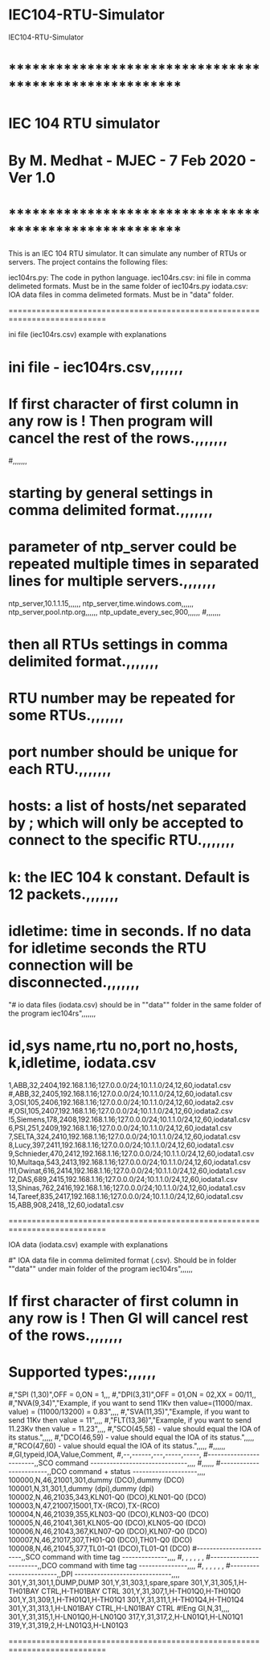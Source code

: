 # IEC104-RTU-Simulator
IEC104-RTU-Simulator
# ******************************************************
#  	         IEC 104 RTU simulator
#  	By M. Medhat - MJEC - 7 Feb 2020 - Ver 1.0
# ******************************************************
This is an IEC 104 RTU simulator. It can simulate any number of RTUs or servers.
The project contains the following files:

iec104rs.py: The code in python language.
iec104rs.csv: ini file in comma delimeted formats. Must be in the same folder of iec104rs.py
iodata.csv: IOA data files in comma delimeted formats. Must be in "data" folder.

===========================================================================

ini file (iec104rs.csv) example with explanations

# ini file - iec104rs.csv,,,,,,,
# If first character of first column in any row is ! Then program will cancel the rest of the rows.,,,,,,,
#,,,,,,,
# starting by general settings in comma delimited format.,,,,,,,
# parameter of ntp_server could be repeated multiple times in separated lines for multiple servers.,,,,,,,
ntp_server,10.1.1.15,,,,,,
ntp_server,time.windows.com,,,,,,
ntp_server,pool.ntp.org,,,,,,
ntp_update_every_sec,900,,,,,,
#,,,,,,,
# then all RTUs settings in comma delimited format.,,,,,,,
# RTU number may be repeated for some RTUs.,,,,,,,
# port number should be unique for each RTU.,,,,,,,
# hosts: a list of hosts/net separated by ; which will only be accepted to connect to the specific RTU.,,,,,,,
# k: the IEC 104 k constant. Default is 12 packets.,,,,,,,
# idletime: time in seconds. If no data for idletime seconds the RTU connection will be disconnected.,,,,,,,
"# io data files (iodata.csv) should be in ""data"" folder in the same folder of the program iec104rs",,,,,,,
# id,sys name,rtu no,port no,hosts, k,idletime, iodata.csv
1,ABB,32,2404,192.168.1.16;127.0.0.0/24;10.1.1.0/24,12,60,iodata1.csv
#,ABB,32,2405,192.168.1.16;127.0.0.0/24;10.1.1.0/24,12,60,iodata1.csv
3,OSI,105,2406,192.168.1.16;127.0.0.0/24;10.1.1.0/24,12,60,iodata2.csv
#,OSI,105,2407,192.168.1.16;127.0.0.0/24;10.1.1.0/24,12,60,iodata2.csv
!5,Siemens,178,2408,192.168.1.16;127.0.0.0/24;10.1.1.0/24,12,60,iodata1.csv
6,PSI,251,2409,192.168.1.16;127.0.0.0/24;10.1.1.0/24,12,60,iodata1.csv
7,SELTA,324,2410,192.168.1.16;127.0.0.0/24;10.1.1.0/24,12,60,iodata1.csv
8,Lucy,397,2411,192.168.1.16;127.0.0.0/24;10.1.1.0/24,12,60,iodata1.csv
9,Schnieder,470,2412,192.168.1.16;127.0.0.0/24;10.1.1.0/24,12,60,iodata1.csv
10,Multaqa,543,2413,192.168.1.16;127.0.0.0/24;10.1.1.0/24,12,60,iodata1.csv
!11,Owinat,616,2414,192.168.1.16;127.0.0.0/24;10.1.1.0/24,12,60,iodata1.csv
12,DAS,689,2415,192.168.1.16;127.0.0.0/24;10.1.1.0/24,12,60,iodata1.csv
13,Shinas,762,2416,192.168.1.16;127.0.0.0/24;10.1.1.0/24,12,60,iodata1.csv
14,Tareef,835,2417,192.168.1.16;127.0.0.0/24;10.1.1.0/24,12,60,iodata1.csv
15,ABB,908,2418,,12,60,iodata1.csv

===========================================================================

IOA data (iodata.csv) example with explanations

#" IOA data file in comma delimited format (.csv). Should be in folder ""data"" under main folder of the program iec104rs",,,,,,
# If first character of first column in any row is ! Then GI will cancel rest of the rows.,,,,,,,
# Supported types:,,,,,,
#,"SPI (1,30)",OFF = 0,ON = 1,,,
#,"DPI(3,31)",OFF = 01,ON = 02,XX = 00/11,,
#,"NVA(9,34)","Example, if you want to send 11Kv then value=(11000/max. value) = (11000/13200) = 0.83",,,,
#,"SVA(11,35)","Example, if you want to send 11Kv then value = 11",,,,
#,"FLT(13,36)","Example, if you want to send 11.23Kv then value = 11.23",,,,
#,"SCO(45,58) - value should equal the IOA of its status.",,,,,
#,"DCO(46,59) - value should equal the IOA of its status.",,,,,
#,"RCO(47,60) - value should equal the IOA of its status.",,,,,
#,,,,,,
#,GI,typeid,IOA,Value,Comment,
#,--,------,---,-----,-----,
#------------------------,,SCO command ------------------------------,,,,
#,,,,,,
#------------------------,,DCO command + status --------------------,,,,
100000,N,46,21001,301,dummy (DCO),dummy (DCO)
100001,N,31,301,1,dummy (dpi),dummy (dpi)
100002,N,46,21035,343,KLN01-Q0 (DCO),KLN01-Q0 (DCO)
100003,N,47,21007,15001,TX-(RCO),TX-(RCO)
100004,N,46,21039,355,KLN03-Q0 (DCO),KLN03-Q0 (DCO)
100005,N,46,21041,361,KLN05-Q0 (DCO),KLN05-Q0 (DCO)
100006,N,46,21043,367,KLN07-Q0 (DCO),KLN07-Q0 (DCO)
100007,N,46,21017,307,TH01-Q0 (DCO),TH01-Q0 (DCO)
100008,N,46,21045,377,TL01-Q1 (DCO),TL01-Q1 (DCO)
#------------------------,,SCO command with time tag --------------,,,,
#, , , , , , 
#------------------------,,DCO command with time tag ---------------,,,,
#, , , , , , 
#------------------------,,DPI ------------------------------,,,,
301,Y,31,301,1,DUMP,DUMP
301,Y,31,303,1,spare,spare
301,Y,31,305,1,H-TH01BAY CTRL,H-TH01BAY CTRL
301,Y,31,307,1,H-TH01Q0,H-TH01Q0
301,Y,31,309,1,H-TH01Q1,H-TH01Q1
301,Y,31,311,1,H-TH01Q4,H-TH01Q4
301,Y,31,313,1,H-LN01BAY CTRL,H-LN01BAY CTRL
#!Eng GI,N,31,,,,
301,Y,31,315,1,H-LN01Q0,H-LN01Q0
317,Y,31,317,2,H-LN01Q1,H-LN01Q1
319,Y,31,319,2,H-LN01Q3,H-LN01Q3

===========================================================================






